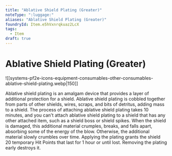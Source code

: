 ```yaml
---
title: "Ablative Shield Plating (Greater)"
noteType: ":luggage:"
aliases: "Ablative Shield Plating (Greater)"
foundryId: Item.e5hVxnrqkuaz2LcX
tags:
  - Item
draft: true
---
```


# Ablative Shield Plating (Greater)
![[systems-pf2e-icons-equipment-consumables-other-consumables-ablative-shield-plating.webp|150]]

Ablative shield plating is an amalgam device that provides a layer of additional protection for a shield. Ablative shield plating is cobbled together from parts of other shields, wires, scraps, and bits of detritus, adding mass to a shield. The process of attaching ablative shield plating takes 10 minutes, and you can't attach ablative shield plating to a shield that has any other attached item, such as a shield boss or shield spikes. When the shield is damaged, this additional material crumples, breaks, and falls apart, absorbing some of the energy of the blow. Otherwise, the additional material slowly crumbles over time. Applying the plating grants the shield 20 temporary Hit Points that last for 1 hour or until lost. Removing the plating early destroys it.

